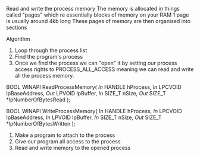 Read and write the process memory
The memory is allocated in things called "pages" which re essentially blocks of memory on your RAM
1 page is usually around 4kb long
These pages of memory are then organised into sections

Algorithm
1. Loop through the process list
2. Find the program's process
3. Once we find the process we can "open" it by setting our process access rights to PROCESS_ALL_ACCESS meaning we can read and write all the process memory.


BOOL WINAPI ReadProcessMemory(
	_In_ HANDLE hProcess,
	_In_ LPCVOID lpBaseAddress,
	_Out_ LPVOID lpBuffer,
	_In_ SIZE_T nSize,
	_Out_ SIZE_T *lpNumberOfBytesRead
);

BOOL WINAPI WriteProcessMemory(
	_In_ HANDLE hProcess,
	_In_ LPCVOID lpBaseAddress,
	_In_ LPVOID lpBuffer,
	_In_ SIZE_T nSize,
	_Out_ SIZE_T *lpNumberOfBytesWritten
);

1. Make a program to attach to the process
2. Give our program all access to the process
3. Read and write memory to the opened process
